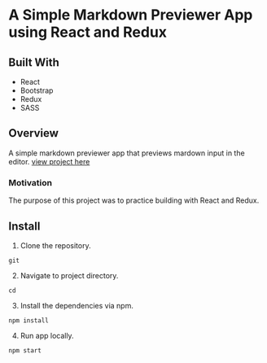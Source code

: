 # A Simple Markdown Previewer App using React and Redux

## Built With

- React
- Bootstrap
- Redux
- SASS

## Overview

A simple markdown previewer app that previews mardown input in the editor.
[view project here](https://carloscza.github.io/markdown-previewer/)

### Motivation

The purpose of this project was to practice building with React and Redux.

## Install

1. Clone the repository.

```
git

```

2. Navigate to project directory.

```
cd

```

3. Install the dependencies via npm.

```
npm install

```

4. Run app locally.

```
npm start

```
